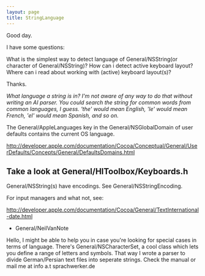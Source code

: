 ```yaml
---
layout: page
title: StringLanguage
---
```


Good day.

I have some questions:

What is the simplest way to detect language of General/NSString(or character of General/NSString)?
How can i detect active keyboard layout?
Where can i read about working with (active) keyboard layout(s)?

Thanks.

*What language a string is in? I'm not aware of any way to do that without writing an AI parser. You could search the string for common words from common languages, I guess. 'the' would mean English, 'le' would mean French, 'el' would mean Spanish, and so on.*

The     General/AppleLanguages key in the General/NSGlobalDomain of user defaults contains the current OS language.

http://developer.apple.com/documentation/Cocoa/Conceptual/General/UserDefaults/Concepts/General/DefaultsDomains.html

Take a look at General/HIToolbox/Keyboards.h
----

General/NSString(s) have encodings. See General/NSStringEncoding.

For input managers and what not, see:


http://developer.apple.com/documentation/Cocoa/General/TextInternational-date.html

- General/NeilVanNote

Hello, I might be able to help you in case you're looking for special cases in terms of language. There's General/NSCharacterSet, a cool class which lets you define a range of letters and symbols. That way I wrote a parser to divide German/Persian text files into seperate strings. Check the manual or mail me at info a.t sprachwerker.de
